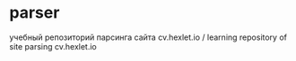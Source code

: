 # parser
учебный репозиторий парсинга сайта cv.hexlet.io / learning repository of site parsing cv.hexlet.io
